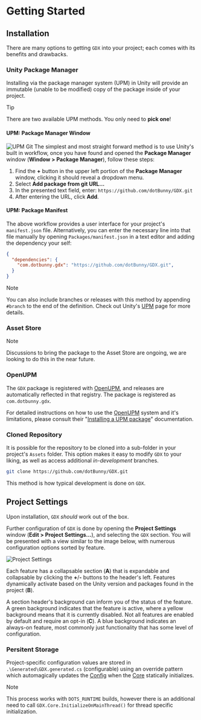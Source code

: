 # Getting Started

## Installation

There are many options to getting `GDX` into your project; each comes with its benefits and drawbacks.

### Unity Package Manager

Installing via the package manager system (UPM) in Unity will provide an immutable (unable to be modified) copy of the package inside of your project.

> [!TIP]
> There are two available UPM methods. You only need to **pick one**!

#### UPM: Package Manager Window

![UPM Git](/images/manual/getting-started/upm-gdx-github.gif)
The simplest and most straight forward method is to use Unity's built in workflow, once you have found and opened the **Package Manager** window (**Window > Package Manager**), follow these steps:

1. Find the **+** button in the upper left portion of the **Package Manager** window, clicking it should reveal a dropdown menu.
2. Select **Add package from git URL...**
3. In the presented text field, enter: `https://github.com/dotBunny/GDX.git`
4. After entering the URL, click **Add**.

#### UPM: Package Manifest ###

The above workflow provides a user interface for your project's `manifest.json` file. Alternatively,  you can enter the necessary line into that file manually by opening `Packages/manifest.json` in a text editor and adding the dependency your self:

```json
{
  "dependencies": {
    "com.dotbunny.gdx": "https://github.com/dotBunny/GDX.git",
  }
}
```

> [!NOTE]
> You can also include branches or releases with this method by appending `#branch` to the end of the definition. Check out Unity's [UPM](https://docs.unity3d.com/Manual/upm-git.html) page for more details.

### Asset Store

> [!NOTE]
> Discussions to bring the package to the Asset Store are ongoing, we are looking to do this in the near future.

### OpenUPM

The `GDX` package is registered with [OpenUPM](https://openupm.com/), and releases are automatically reflected in that registry. The package is registered as `com.dotbunny.gdx`.

For detailed instructions on how to use the [OpenUPM](https://openupm.com/) system and it's limitations, please consult their "[Installing a UPM package](https://openupm.com/docs/getting-started.html#installing-a-upm-package)" documentation.

### Cloned Repository

It is possible for the repository to be cloned into a sub-folder in your project's `Assets` folder. This option makes it easy to modify `GDX` to your liking, as well as access additional _in-development_ branches.

```bash
git clone https://github.com/dotBunny/GDX.git
```

This method is how typical development is done on `GDX`.

## Project Settings

Upon installation, `GDX` _should_ work out of the box.

Further configuration of `GDX` is done by opening the **Project Settings** window (**Edit > Project Settings...**), and selecting the `GDX` section. You will be presented with a view similar to the image below, with numerous configuration options sorted by feature.

![Project Settings](/images/manual/getting-started/gdx-config.png)

Each feature has a collapsable section (**A**) that is expandable and collapsable by clicking the **+**/**-** buttons to the header's left. Features dynamically activate based on the Unity version and packages found in the project (**B**).

A section header's background can inform you of the status of the feature. A green background indicates that the feature is active, where a yellow background means that it is currently disabled. Not all features are enabled by default and require an opt-in (**C**). A blue background indicates an always-on feature, most commonly just functionality that has some level of configuration.

### Persitent Storage

Project-specific configuration values are stored in `.\Generated\GDX.generated.cs` (configurable) using an override pattern which automagically updates the [Config](xref:GDX.Config) when the [Core](xref:GDX.Core) statically initializes.

> [!NOTE]
> This process works with `DOTS_RUNTIME` builds, however there is an additional need to call `GDX.Core.InitializeOnMainThread()` for thread specific initialization.

